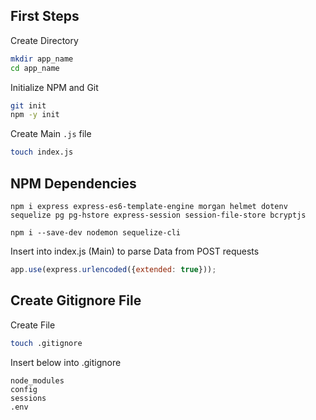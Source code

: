 ## First Steps

Create Directory

```sh
mkdir app_name
cd app_name
```

Initialize NPM and Git

```sh
git init
npm -y init
```

Create Main `.js` file

```sh
touch index.js
```

## NPM Dependencies

```
npm i express express-es6-template-engine morgan helmet dotenv sequelize pg pg-hstore express-session session-file-store bcryptjs
```

```
npm i --save-dev nodemon sequelize-cli
```

Insert into index.js (Main) to parse Data from POST requests

```JavaScript
app.use(express.urlencoded({extended: true}));
```

## Create Gitignore File

Create File

```sh
touch .gitignore
```

Insert below into .gitignore

```
node_modules
config
sessions
.env
```
